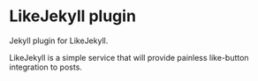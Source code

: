 # LikeJekyll plugin

Jekyll plugin for LikeJekyll.

LikeJekyll is a simple service that will provide painless like-button integration to posts.
